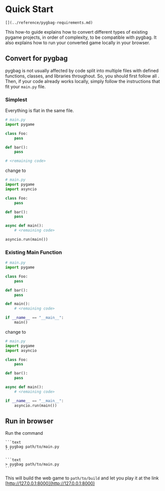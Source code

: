 # Quick Start

```{seealso}
[](../reference/pygbag-requirements.md)
```

This how-to guide explains how to convert different types of existing pygame
projects, in order of complexity, to be compatible with pygbag. It also explains
how to run your converted game locally in your browser.

## Convert for pygbag

pygbag is not usually affected by code split into multiple files with defined
functions, classes, and libraries throughout. So, you should first follow all
[](../reference/pygbag-requirements.md). Then, if your code already works
locally, simply follow the instructions that fit your `main.py` file.

### Simplest

Everything is flat in the same file.

```py
# main.py
import pygame

class Foo:
    pass

def bar():
    pass

# <remaining code>
```

change to

```py
# main.py
import pygame
import asyncio

class Foo:
    pass

def bar():
    pass

async def main():
    # <remaining code>

asyncio.run(main())
```

### Existing Main Function

```py
# main.py
import pygame

class Foo:
    pass

def bar():
    pass

def main():
    # <remaining code>

if __name__ == "__main__":
    main()
```

change to

```py
# main.py
import pygame
import asyncio

class Foo:
    pass

def bar():
    pass

async def main():
    # <remaining code>

if __name__ == "__main__":
    asyncio.run(main())
```

## Run in browser

Run the command

````{tab} Unix/Mac
```text
$ pygbag path/to/main.py
```
````

````{tab} Windows
```text
> pygbag path/to/main.py
```
````

This will build the web game to `path/to/build` and let you play it at the link
[http://127.0.0.1:8000](http://127.0.0.1:8000)
